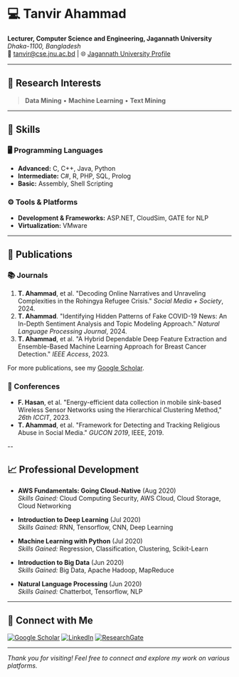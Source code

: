 # 💻 Tanvir Ahammad
**Lecturer, Computer Science and Engineering, Jagannath University**  
*Dhaka-1100, Bangladesh*  
📧 tanvir@cse.jnu.ac.bd | 🌐 [Jagannath University Profile](https://jnu.ac.bd/fm/pview/10758)

---

## 🎯 Research Interests
> **Data Mining** • **Machine Learning** • **Text Mining**

---

## 🔧 Skills
### 🖥️ Programming Languages
- **Advanced:** C, C++, Java, Python  
- **Intermediate:** C#, R, PHP, SQL, Prolog  
- **Basic:** Assembly, Shell Scripting  

### ⚙️ Tools & Platforms
- **Development & Frameworks:** ASP.NET, CloudSim, GATE for NLP  
- **Virtualization:** VMware

---

## 📄 Publications

### 📚 Journals
1. **T. Ahammad**, et al. "Decoding Online Narratives and Unraveling Complexities in the Rohingya Refugee Crisis." *Social Media + Society*, 2024.
2. **T. Ahammad**. "Identifying Hidden Patterns of Fake COVID-19 News: An In-Depth Sentiment Analysis and Topic Modeling Approach." *Natural Language Processing Journal*, 2024.
3. **T. Ahammad**, et al. "A Hybrid Dependable Deep Feature Extraction and Ensemble-Based Machine Learning Approach for Breast Cancer Detection." *IEEE Access*, 2023.

For more publications, see my [Google Scholar](https://scholar.google.com/citations?user=mowRZkgAAAAJ&hl=en).

### 📘 Conferences
- **F. Hasan**, et al. "Energy-efficient data collection in mobile sink-based Wireless Sensor Networks using the Hierarchical Clustering Method," *26th ICCIT*, 2023.
- **T. Ahammad**, et al. "Framework for Detecting and Tracking Religious Abuse in Social Media." *GUCON 2019*, IEEE, 2019.

--

## 📈 Professional Development

- **AWS Fundamentals: Going Cloud-Native** (Aug 2020)  
  *Skills Gained:* Cloud Computing Security, AWS Cloud, Cloud Storage, Cloud Networking

- **Introduction to Deep Learning** (Jul 2020)  
  *Skills Gained:* RNN, Tensorflow, CNN, Deep Learning

- **Machine Learning with Python** (Jul 2020)  
  *Skills Gained:* Regression, Classification, Clustering, Scikit-Learn

- **Introduction to Big Data** (Jun 2020)  
  *Skills Gained:* Big Data, Apache Hadoop, MapReduce

- **Natural Language Processing** (Jun 2020)  
  *Skills Gained:* Chatterbot, Tensorflow, NLP

---

## 🔗 Connect with Me
[![Google Scholar](https://img.shields.io/badge/Google_Scholar-4285F4?style=for-the-badge&logo=googlescholar&logoColor=white)](https://scholar.google.com/citations?user=mowRZkgAAAAJ&hl=en)
[![LinkedIn](https://img.shields.io/badge/LinkedIn-0077B5?style=for-the-badge&logo=linkedin&logoColor=white)](https://www.linkedin.com/in/tanvir-csejnu01)
[![ResearchGate](https://img.shields.io/badge/ResearchGate-00CCBB?style=for-the-badge&logo=researchgate&logoColor=white)](https://www.researchgate.net/profile/Tanvir_Ahammad2)

---

*Thank you for visiting! Feel free to connect and explore my work on various platforms.*
